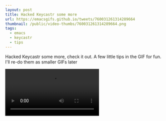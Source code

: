 ```yaml
---
layout: post
title: Hacked Keycastr some more
url: https://emacsgifs.github.io/tweets/760031261314289664
thumbnail: /public/video-thumbs/760031261314289664.png
tags:
  - emacs
  - keycastr
  - tips
---
```


Hacked Keycastr some more, check it out. A few little tips in the GIF
for fun. I'll re-do them as smaller GIFs later

<video controls autoplay loop>
  <source src="/public/videos/760031261314289664.mp4" type="video/mp4">
    Sorry your browser does not support the video tag, maybe time to upgrade?
</video>

